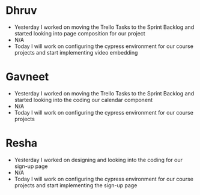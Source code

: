 # Dhruv

- Yesterday I worked on moving the Trello Tasks to the Sprint Backlog and started looking into page composition for our project
- N/A
- Today I will work on configuring the cypress environment for our course projects and start implementing video embedding

# Gavneet

- Yesterday I worked on moving the Trello Tasks to the Sprint Backlog and started looking into the coding our calendar component
- N/A
- Today I will work on configuring the cypress environment for our course projects

# Resha

- Yesterday I worked on designing and looking into the coding for our sign-up page
- N/A
- Today I will work on configuring the cypress environment for our course projects and start implementing the sign-up page
